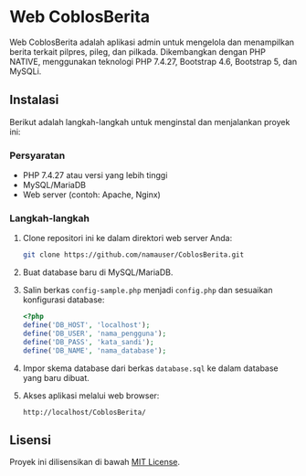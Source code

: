 # Web CoblosBerita

Web CoblosBerita adalah aplikasi admin untuk mengelola dan menampilkan berita terkait pilpres, pileg, dan pilkada. Dikembangkan dengan PHP NATIVE, menggunakan teknologi PHP 7.4.27, Bootstrap 4.6, Bootstrap 5, dan MySQLi.

## Instalasi

Berikut adalah langkah-langkah untuk menginstal dan menjalankan proyek ini:

### Persyaratan

- PHP 7.4.27 atau versi yang lebih tinggi
- MySQL/MariaDB
- Web server (contoh: Apache, Nginx)

### Langkah-langkah

1. Clone repositori ini ke dalam direktori web server Anda:

    ```bash
    git clone https://github.com/namauser/CoblosBerita.git
    ```

2. Buat database baru di MySQL/MariaDB.

3. Salin berkas `config-sample.php` menjadi `config.php` dan sesuaikan konfigurasi database:

    ```php
    <?php
    define('DB_HOST', 'localhost');
    define('DB_USER', 'nama_pengguna');
    define('DB_PASS', 'kata_sandi');
    define('DB_NAME', 'nama_database');
    ```

4. Impor skema database dari berkas `database.sql` ke dalam database yang baru dibuat.

5. Akses aplikasi melalui web browser:

    ```
    http://localhost/CoblosBerita/
    ```

## Lisensi

Proyek ini dilisensikan di bawah [MIT License](LICENSE).
